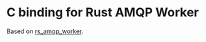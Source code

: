# C binding for Rust AMQP Worker
Based on [rs_amqp_worker](https://github.com/media-cloud-ai/rs_amqp_worker).
